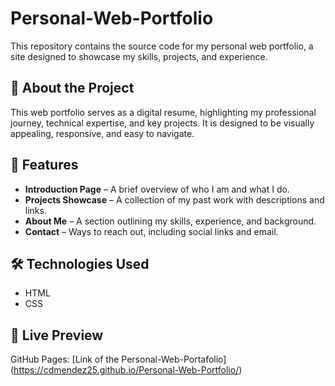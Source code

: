 # Personal-Web-Portfolio  

This repository contains the source code for my personal web portfolio, a site designed to showcase my skills, projects, and experience.  

## 📌 About the Project  
This web portfolio serves as a digital resume, highlighting my professional journey, technical expertise, and key projects. It is designed to be visually appealing, responsive, and easy to navigate.  

## 🎨 Features  
- **Introduction Page** – A brief overview of who I am and what I do.  
- **Projects Showcase** – A collection of my past work with descriptions and links.  
- **About Me** – A section outlining my skills, experience, and background.  
- **Contact** – Ways to reach out, including social links and email.  

## 🛠️ Technologies Used  
- HTML
- CSS

## 🚀 Live Preview  
GitHub Pages: [Link of the Personal-Web-Portafolio] (https://cdmendez25.github.io/Personal-Web-Portfolio/)